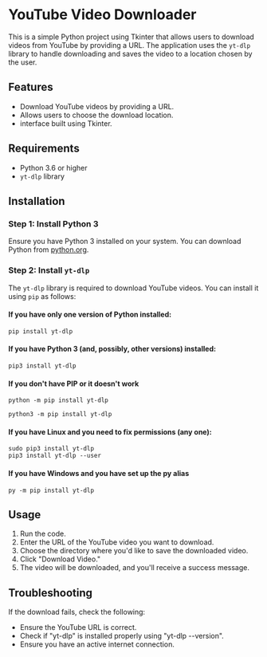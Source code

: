 # YouTube Video Downloader

This is a simple Python project using Tkinter that allows users to download videos from YouTube by providing a URL. The application uses the `yt-dlp` library to handle downloading and saves the video to a location chosen by the user.

## Features

- Download YouTube videos by providing a URL.
- Allows users to choose the download location.
- interface built using Tkinter.

## Requirements

- Python 3.6 or higher
- `yt-dlp` library

## Installation

### Step 1: Install Python 3

Ensure you have Python 3 installed on your system. You can download Python from [python.org](https://www.python.org/downloads/).

### Step 2: Install `yt-dlp`

The `yt-dlp` library is required to download YouTube videos. You can install it using `pip` as follows:

#### If you have only one version of Python installed:
    pip install yt-dlp

####  If you have Python 3 (and, possibly, other versions) installed:
    pip3 install yt-dlp

#### If you don't have PIP or it doesn't work
    python -m pip install yt-dlp
                
    python3 -m pip install yt-dlp

#### If you have Linux and you need to fix permissions (any one):
    sudo pip3 install yt-dlp
    pip3 install yt-dlp --user


####  If you have Windows and you have set up the py alias
    py -m pip install yt-dlp


## Usage
1. Run the code.
2. Enter the URL of the YouTube video you want to download.
3. Choose the directory where you'd like to save the downloaded video.
4. Click "Download Video."
5. The video will be downloaded, and you'll receive a success message.

## Troubleshooting
If the download fails, check the following:
- Ensure the YouTube URL is correct.
- Check if "yt-dlp" is installed properly using "yt-dlp --version".
- Ensure you have an active internet connection.